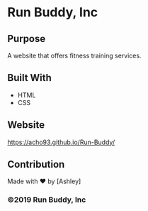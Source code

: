 # Run Buddy, Inc


## Purpose
A website that offers fitness training services.

## Built With
* HTML
* CSS

## Website
https://acho93.github.io/Run-Buddy/

## Contribution
Made with ❤️ by [Ashley]

### ©️2019 Run Buddy, Inc 
